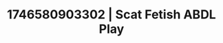 ---
categories:
- Wet lips
- AI-generated
- Erotic dance
- Nighttime romance
- Soft spanking
- ASMR
- Cosplay
- Hands in hair
image: /assets/images/1746580903302.jpg
layout: post
seo:
  description: Featured content with exclusive Scat Fetish, ABDL Play. HD images available.
  keywords: Scat Fetish, ABDL Play
  og_image: /assets/images/1746580903302.jpg
  schema_type: VisualArtwork
tags:
- ABDL Play
- '#1746580903302'
- Scat Fetish
title: 1746580903302 | Scat Fetish ABDL Play
---